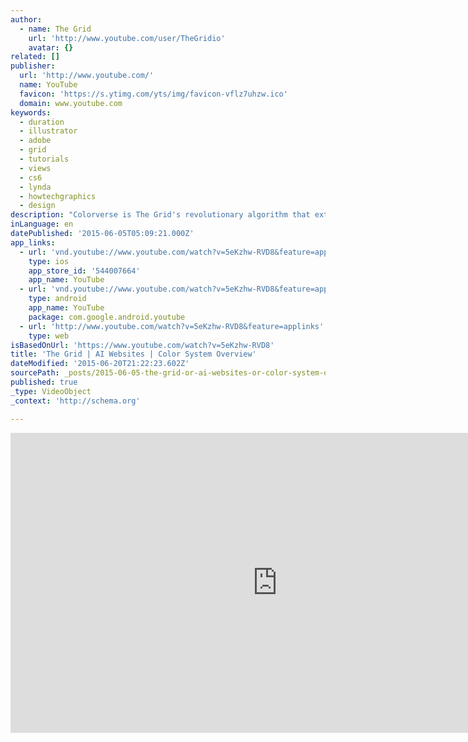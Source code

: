 ```yaml
---
author:
  - name: The Grid
    url: 'http://www.youtube.com/user/TheGridio'
    avatar: {}
related: []
publisher:
  url: 'http://www.youtube.com/'
  name: YouTube
  favicon: 'https://s.ytimg.com/yts/img/favicon-vflz7uhzw.ico'
  domain: www.youtube.com
keywords:
  - duration
  - illustrator
  - adobe
  - grid
  - tutorials
  - views
  - cs6
  - lynda
  - howtechgraphics
  - design
description: "Colorverse is The Grid's revolutionary algorithm that extracts colors from a photo, image, or logo and creates thousands of possible color palette combinations. Instead of painstakingly choosing individual colors for your design palette, you can upload a photo that has the color characteristics that resonate with your brand, and The Grid automatically constructs a color palette that fits perfectly with your site content."
inLanguage: en
datePublished: '2015-06-05T05:09:21.000Z'
app_links:
  - url: 'vnd.youtube://www.youtube.com/watch?v=5eKzhw-RVD8&feature=applinks'
    type: ios
    app_store_id: '544007664'
    app_name: YouTube
  - url: 'vnd.youtube://www.youtube.com/watch?v=5eKzhw-RVD8&feature=applinks'
    type: android
    app_name: YouTube
    package: com.google.android.youtube
  - url: 'http://www.youtube.com/watch?v=5eKzhw-RVD8&feature=applinks'
    type: web
isBasedOnUrl: 'https://www.youtube.com/watch?v=5eKzhw-RVD8'
title: 'The Grid | AI Websites | Color System Overview'
dateModified: '2015-06-20T21:22:23.602Z'
sourcePath: _posts/2015-06-05-the-grid-or-ai-websites-or-color-system-overview.md
published: true
_type: VideoObject
_context: 'http://schema.org'

---
```

<iframe src="https://cdn.embedly.com/widgets/media.html?src=https%3A%2F%2Fwww.youtube.com%2Fembed%2F5eKzhw-RVD8%3Ffeature%3Doembed&amp;url=https%3A%2F%2Fwww.youtube.com%2Fwatch%3Fv%3D5eKzhw-RVD8&amp;image=https%3A%2F%2Fi.ytimg.com%2Fvi%2F5eKzhw-RVD8%2Fhqdefault.jpg&amp;key=b7d04c9b404c499eba89ee7072e1c4f7&amp;type=text%2Fhtml&amp;schema=youtube" width="854" height="480" scrolling="no" frameborder="0" allowfullscreen="allowfullscreen" style=""></iframe>